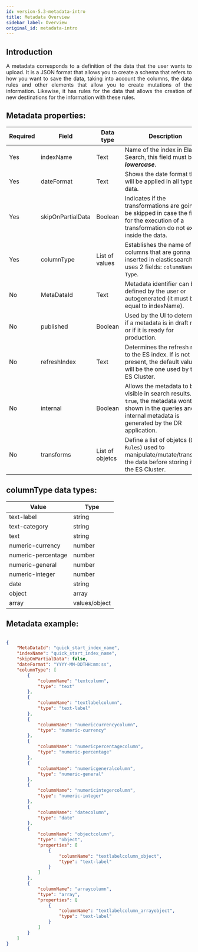 ```yaml
---
id: version-5.3-metadata-intro
title: Metadata Overview
sidebar_label: Overview
original_id: metadata-intro
---
```


<div style="text-align: justify">


## Introduction

A metadata corresponds to a definition of the data that the user wants to upload. It is a JSON format that allows you to create a schema that refers to how you want to save the data, taking into account the columns, the data rules and other elements that allow you to create mutations of the information. Likewise, it has rules for the data that allows the creation of new destinations for the information with these rules.

## Metadata properties:

| Required | Field | Data type | Description
| ------ | ------ | ------ | ------ |
| Yes | indexName | Text | Name of the index in Elastic Search, this field must be in ***lowercase***. |
| Yes | dateFormat | Text | Shows the date format that will be applied in all types of data.
| Yes | skipOnPartialData | Boolean | Indicates if the transformations are going to be skipped in case the fields for the execution of a transformation do not exist inside the data.
| Yes | columnType | List of values | Establishes the name of the columns that are gonna to be inserted in elasticsearch. It uses 2 fields: `columnName` and `Type`. |
| No | MetaDataId | Text | Metadata identifier can be defined by the user or autogenerated (it must be equal to indexName). |
| No | published | Boolean | Used by the UI to determine if a metadata is in draft mode or if it is ready for production. |
| No | refreshIndex | Text | Determines the refresh rate to the ES index. If is not present, the default value, will be the one used by the ES Cluster. |
| No | internal | Boolean | Allows the metadata to be visible in search results. If `true`, the metadata wont be shown in the queries and an internal metadata is generated by the DR application.|
| No | transforms | List of objetcs | Define a list of objetcs (`Data Rules`) used to manipulate/mutate/transform the data before storing it in the ES Cluster.|

## columnType data types:

| Value | Type 
|------|-------
| text-label | string 
| text-category | string 
| text | string 
| numeric-currency | number 
| numeric-percentage | number 
| numeric-general | number 
| numeric-integer | number  
| date | string 
| object | array 
| array | values/object 

## Metadata example:

~~~ JSON

{
    "MetaDataId": "quick_start_index_name",
    "indexName": "quick_start_index_name",
    "skipOnPartialData": false,
    "dateFormat": "YYYY-MM-DDTHH:mm:ss",
    "columnType": [
        {
            "columnName": "textcolumn",
            "type": "text"
        },
        {
            "columnName": "textlabelcolumn",
            "type": "text-label"
        },
        {
            "columnName": "numericcurrencycolumn",
            "type": "numeric-currency"
        },
        {
            "columnName": "numericpercentagecolumn",
            "type": "numeric-percentage"
        },
        {
            "columnName": "numericgeneralcolumn",
            "type": "numeric-general"
        },
        {
            "columnName": "numericintegercolumn",
            "type": "numeric-integer"
        },
        {
            "columnName": "datecolumn",
            "type": "date"
        },
        {
            "columnName": "objectcolumn",
            "type": "object",
            "properties": [
                {
                    "columnName": "textlabelcolumn_object",
                    "type": "text-label"
                }
            ]
        },
        {
            "columnName": "arraycolumn",
            "type": "array",
            "properties": [
                {
                    "columnName": "textlabelcolumn_arrayobject",
                    "type": "text-label"
                }
            ]
        }
    ]
}

~~~